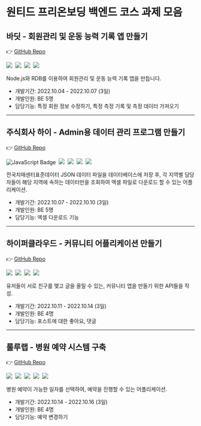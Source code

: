 # 원티드 프리온보딩 백엔드 코스 과제 모음


## 바딧 - 회원관리 및 운동 능력 기록 앱 만들기

👉 [GitHub Repo](https://github.com/J-EUM/pre-on-boarding-1st-assignment)

<img src="https://img.shields.io/badge/Javascript-F7DF1E?style=for-the-badge&logo=Javascript&logoColor=white"/>&nbsp;
<img src="https://img.shields.io/badge/Node.js-339933?style=for-the-badge&logo=Node.js&logoColor=white"/>&nbsp;
<img src="https://img.shields.io/badge/Express-000000?style=for-the-badge&logo=Express&logoColor=white"/>&nbsp;
<img src="https://img.shields.io/badge/MySQL-4479A1?style=for-the-badge&logo=MySQL&logoColor=white"/>&nbsp;

Node.js와 RDB를 이용하여 회원관리 및 운동 능력 기록 앱을 만듭니다.


- 개발기간: 2022.10.04 - 2022.10.07 (3일)
- 개발인원: BE 5명
- 담당기능: 특정 회원 정보 수정하기, 특정 측정 기록 및 측정 데이터 가져오기

---

## 주식회사 하이 - Admin용 데이터 관리 프로그램 만들기

👉 [GitHub Repo](https://github.com/J-EUM/pre-onboarding-2nd-haii)

![JavaScript Badge](https://img.shields.io/badge/Javascript-F7DF1E?style=for-the-badge&logo=Javascript&logoColor=white)&nbsp;
<img src="https://img.shields.io/badge/Node.js-339933?style=for-the-badge&logo=Node.js&logoColor=white"/>&nbsp;
<img src="https://img.shields.io/badge/Express-000000?style=for-the-badge&logo=Express&logoColor=white"/>&nbsp;
<img src="https://img.shields.io/badge/MySQL-4479A1?style=for-the-badge&logo=MySQL&logoColor=white"/>&nbsp;
<img src="https://img.shields.io/badge/Swagger-85EA2D?style=for-the-badge&logo=Swagger&logoColor=white"/>&nbsp;

전국치매센터표준데이터 JSON 데이터 파일을 데이터베이스에 저장 후, 각 지역별 담당자들이 해당 지역에 속하는 데이터만을 조회하여 엑셀 파일로 다운로드 할 수 있는 어플리케이션.

- 개발기간: 2022.10.07 - 2022.10.10 (3일)
- 개발인원: BE 5명
- 담당기능: 엑셀 다운로드 기능

---

## 하이퍼클라우드 - 커뮤니티 어플리케이션 만들기

👉 [GitHub Repo](https://github.com/J-EUM/pre-onboarding-3rd-hypercloud)

<img src="https://img.shields.io/badge/TypeScript-3178C6?style=for-the-badge&logo=TypeScript&logoColor=white"/>&nbsp;
<img src="https://img.shields.io/badge/Node.js-339933?style=for-the-badge&logo=Node.js&logoColor=white"/>&nbsp;
<img src="https://img.shields.io/badge/NestJS-E0234E?style=for-the-badge&logo=NestJS&logoColor=white"/>&nbsp;
<img src="https://img.shields.io/badge/MySQL-4479A1?style=for-the-badge&logo=MySQL&logoColor=white"/>&nbsp;

유저들이 서로 친구를 맺고 글을 올릴 수 있는, 커뮤니티 앱을 만들기 위한 API들을 작성.

- 개발기간: 2022.10.11 - 2022.10.14 (3일)
- 개발인원: BE 4명
- 담당기능: 포스트에 대한 좋아요, 댓글

---

## 룰루랩 - 병원 예약 시스템 구축

👉 [GitHub Repo](https://github.com/J-EUM/pre-onboarding-4th-lululab)

<img src="https://img.shields.io/badge/Python-3776AB?style=for-the-badge&logo=Python&logoColor=white"/>&nbsp;
<img src="https://img.shields.io/badge/Django-092E20?style=for-the-badge&logo=Django&logoColor=white"/>&nbsp;
<img src="https://img.shields.io/badge/Poetry-60A5FA?style=for-the-badge&logo=Poetry&logoColor=white"/>&nbsp;
<img src="https://img.shields.io/badge/MySQL-4479A1?style=for-the-badge&logo=MySQL&logoColor=white"/>&nbsp;
<img src="https://img.shields.io/badge/Postman-FF6C37?style=for-the-badge&logo=Postman&logoColor=white"/>&nbsp;

병원 예약이 가능한 일자를 선택하여, 예약을 진행할 수 있는 어플리케이션.

- 개발기간: 2022.10.14 - 2022.10.16 (3일)
- 개발인원: BE 4명
- 담당기능: 예약 변경하기
